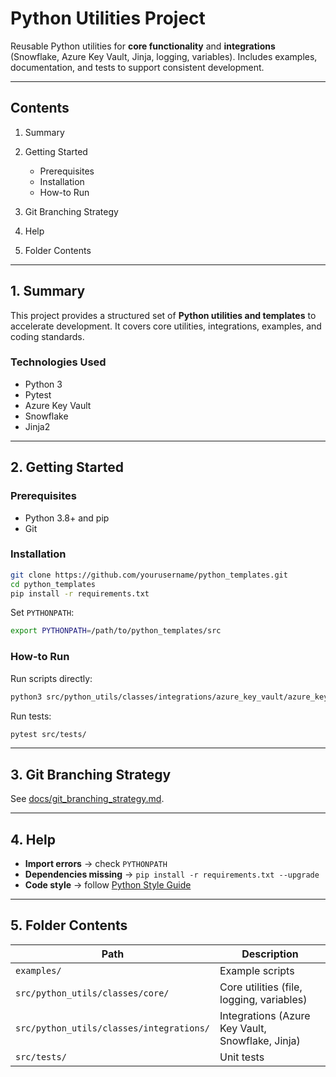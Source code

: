 # Python Utilities Project

Reusable Python utilities for **core functionality** and **integrations** (Snowflake, Azure Key Vault, Jinja, logging, variables). Includes examples, documentation, and tests to support consistent development.

---

## Contents

1. Summary
2. Getting Started

   * Prerequisites
   * Installation
   * How-to Run
3. Git Branching Strategy
4. Help
5. Folder Contents

---

## 1. Summary

This project provides a structured set of **Python utilities and templates** to accelerate development.
It covers core utilities, integrations, examples, and coding standards.

### Technologies Used

* Python 3
* Pytest
* Azure Key Vault
* Snowflake
* Jinja2

---

## 2. Getting Started

### Prerequisites

* Python 3.8+ and pip
* Git

### Installation

```bash
git clone https://github.com/yourusername/python_templates.git
cd python_templates
pip install -r requirements.txt
```

Set `PYTHONPATH`:

```bash
export PYTHONPATH=/path/to/python_templates/src
```

### How-to Run

Run scripts directly:

```bash
python3 src/python_utils/classes/integrations/azure_key_vault/azure_key_vault_client.py
```

Run tests:

```bash
pytest src/tests/
```

---

## 3. Git Branching Strategy

See [docs/git\_branching\_strategy.md](docs/git_branching_strategy.md).

---

## 4. Help

* **Import errors** → check `PYTHONPATH`
* **Dependencies missing** → `pip install -r requirements.txt --upgrade`
* **Code style** → follow [Python Style Guide](docs/python_style_guide.md)

---

## 5. Folder Contents

| Path                                     | Description                                      |
| ---------------------------------------- | ------------------------------------------------ |
| `examples/`                              | Example scripts                                  |
| `src/python_utils/classes/core/`         | Core utilities (file, logging, variables)        |
| `src/python_utils/classes/integrations/` | Integrations (Azure Key Vault, Snowflake, Jinja) |
| `src/tests/`                             | Unit tests                                       |
